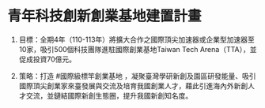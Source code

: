  # 青年科技創新創業基地建置計畫

1. 目標：全期4年（110-113年）將擴大合作之國際頂尖加速器或企業型加速器至10家，吸引500個科技團隊進駐國際創業基地Taiwan Tech Arena（TTA），並促成投資70億元。

2. 策略：打造 #國際級標竿創業基地 ，凝聚臺灣學研新創及園區研發能量、吸引國際頂尖創業家來臺發展與交流及培育我國創業人才，藉此引進海內外新創人才交流，並鏈結國際新創生態圈，提升我國新創知名度。
